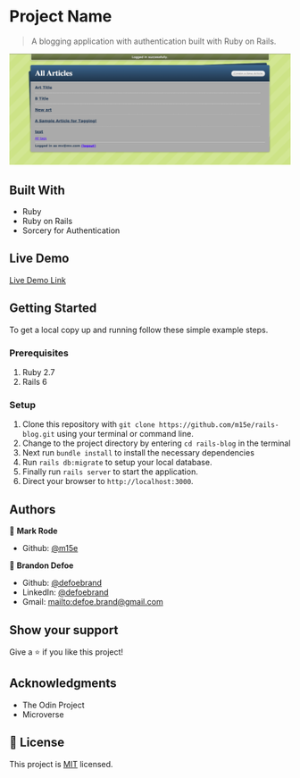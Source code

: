 # Project Name

> A blogging application with authentication built with Ruby on Rails.

![screenshot](./app_screenshot.png)

## Built With

- Ruby
- Ruby on Rails
- Sorcery for Authentication

## Live Demo

[Live Demo Link](https://stormy-journey-24140.herokuapp.com/)


## Getting Started

To get a local copy up and running follow these simple example steps.

### Prerequisites

1. Ruby 2.7
2. Rails 6

### Setup

1. Clone this repository with 
`git clone https://github.com/m15e/rails-blog.git` using your terminal or command line.
2. Change to the project directory by entering `cd rails-blog` in the terminal
3. Next run `bundle install` to install the necessary dependencies 
4. Run `rails db:migrate` to setup your local database.
5. Finally run `rails server` to start the application.
6. Direct your browser to `http://localhost:3000`.


## Authors

👤 **Mark Rode**

- Github: [@m15e](https://github.com/m15e)

👤 **Brandon Defoe**

-  Github: [@defoebrand](https://github.com/defoebrand)
-  LinkedIn: [@defoebrand](https://www.linkedin.com/in/defoebrand/)
-  Gmail: <mailto:defoe.brand@gmail.com>


## Show your support

Give a ⭐️ if you like this project!

## Acknowledgments

- The Odin Project
- Microverse

## 📝 License

This project is [MIT](lic.url) licensed.
